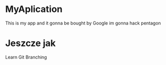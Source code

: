 # MyAplication
This is my app and it gonna be bought by Google
im gonna hack pentagon
# Jeszcze jak
Learn Git Branching
